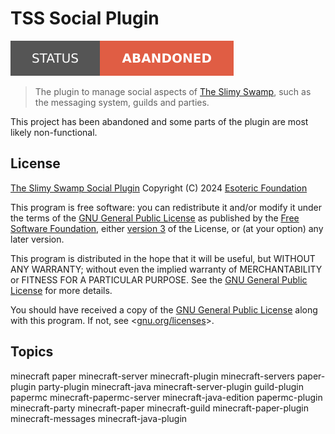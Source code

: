 # TSS Social Plugin

[![Project Status: Abandoned](./assets/images/badges/status.svg)](./)

> The plugin to manage social aspects of [The Slimy Swamp](https://github.com/TheSlimySwamp/), such as the messaging system, guilds and parties.

This project has been abandoned and some parts of the plugin are most likely non-functional.

## License

[The Slimy Swamp Social Plugin](./) Copyright (C) 2024 [Esoteric Foundation](https://esoteric.foundation)

This program is free software: you can redistribute it and/or modify it under the terms of the [GNU General Public License](./LICENSE) as published by the [Free Software Foundation](https://www.fsf.org/), either [version 3](./LICENSE) of the License, or (at your option) any later version.

This program is distributed in the hope that it will be useful, but WITHOUT ANY WARRANTY; without even the implied warranty of MERCHANTABILITY or FITNESS FOR A PARTICULAR PURPOSE. See the [GNU General Public License](./LICENSE) for more details.

You should have received a copy of the [GNU General Public License](./LICENSE) along with this program. If not, see <[gnu.org/licenses](https://www.gnu.org/licenses/)>.

## Topics

minecraft paper minecraft-server minecraft-plugin minecraft-servers paper-plugin party-plugin minecraft-java minecraft-server-plugin guild-plugin papermc minecraft-papermc-server minecraft-java-edition papermc-plugin minecraft-party minecraft-paper minecraft-guild minecraft-paper-plugin minecraft-messages minecraft-java-plugin
